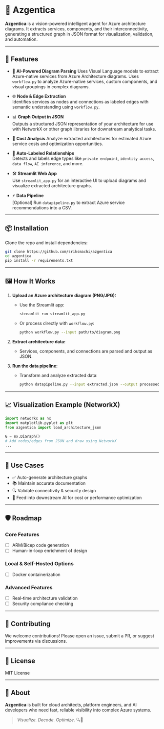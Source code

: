 # 🔷 Azgentica

**Azgentica** is a vision-powered intelligent agent for Azure architecture diagrams. It extracts services, components, and their interconnectivity, generating a structured graph in JSON format for visualization, validation, and automation.

---

## 🚀 Features

- 🧠 **AI-Powered Diagram Parsing** 
  Uses Visual Language models to extract Azure-native services from Azure Architecture diagrams. Uses `workflow.py` to analyze Azure-native services, custom components, and visual groupings in complex diagrams.

- 🌐 **Node & Edge Extraction**  
  Identifies services as nodes and connections as labeled edges with semantic understanding using `workflow.py`.

- 📊 **Graph Output in JSON**  
  Outputs a structured JSON representation of your architecture for use with NetworkX or other graph libraries for downstream analytical tasks. 

- 💸 **Cost Analysis**
Analyze extracted architectures for estimated Azure service costs and optimization opportunities.

- 🎯 **Auto-Labeled Relationships**  
  Detects and labels edge types like `private endpoint`, `identity access`, `data flow`, `AI inference`, and more.

- 🛠️ **Streamlit Web App**  
  Use `streamlit_app.py` for an interactive UI to upload diagrams and visualize extracted architecture graphs.

- ⚡ **Data Pipeline**  
  [Optional] Run `datapipeline.py` to extract Azure service recommendations into a CSV.  

---

## 📦 Installation

Clone the repo and install dependencies:

```bash
git clone https://github.com/sriksmachi/azgentica
cd azgentica
pip install -r requirements.txt
```

---

## 🖼️ How It Works

1. **Upload an Azure architecture diagram (PNG/JPG):**
   - Use the Streamlit app:  
     ```bash
     streamlit run streamlit_app.py
     ```
   - Or process directly with `workflow.py`:
     ```bash
     python workflow.py --input path/to/diagram.png
     ```

2. **Extract architecture data:**
   - Services, components, and connections are parsed and output as JSON.

3. **Run the data pipeline:**
   - Transform and analyze extracted data:
     ```bash
     python datapipeline.py --input extracted.json --output processed.json
     ```

---

## 📈 Visualization Example (NetworkX)

```python
import networkx as nx
import matplotlib.pyplot as plt
from azgentica import load_architecture_json

G = nx.DiGraph()
# Add nodes/edges from JSON and draw using NetworkX
...
```

---

## 🧩 Use Cases

* ✅ Auto-generate architecture graphs
* 📚 Maintain accurate documentation
* 🔍 Validate connectivity & security design
* 🧠 Feed into downstream AI for cost or performance optimization

---

## 🛡️ Roadmap

### Core Features
* [ ] ARM/Bicep code generation
* [ ] Human-in-loop enrichment of design

### Local & Self-Hosted Options
* [ ] Docker containerization

### Advanced Features
* [ ] Real-time architecture validation
* [ ] Security compliance checking

---

## 🤝 Contributing

We welcome contributions! Please open an issue, submit a PR, or suggest improvements via discussions.

---

## 📄 License

MIT License

---

## 🧠 About

**Azgentica** is built for cloud architects, platform engineers, and AI developers who need fast, reliable visibility into complex Azure systems.

> *Visualize. Decode. Optimize.* 🔍🚀


